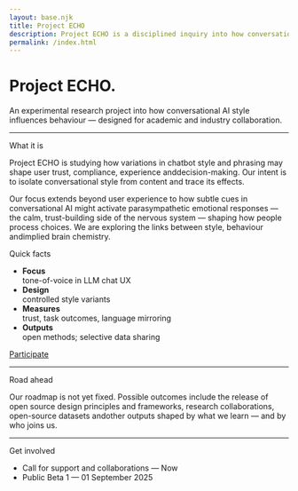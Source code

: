 ```yaml
---
layout: base.njk
title: Project ECHO
description: Project ECHO is a disciplined inquiry into how conversational AI tone influences behaviour.
permalink: /index.html
---
```


<div class="col span-12">
  <h1>Project ECHO.</h1>
  <p class="lede">An experimental research project into how conversational AI style influences behaviour — designed for academic and industry collaboration.</p>
  <hr class="rule">
</div>
<div class="col span-9">
  <div class="kicker">What it is</div>
  <p>Project ECHO is studying how variations in chatbot style and phrasing may shape user trust, compliance, experience anddecision-making. Our intent is to isolate conversational style from content and trace its effects.
  </p><p>
  Our focus extends beyond user experience to how subtle cues in conversational AI might activate parasympathetic emotional responses — the calm, trust-building side of the nervous system — shaping how people process choices. We are exploring the links between style, behaviour andimplied brain chemistry.
  </p>
</div>
<div class="col span-3">
  <div class="callout">
    <div class="kicker">Quick facts</div>
    <ul class="list-plain">
      <li><strong>Focus</strong><br  />tone-of-voice in LLM chat UX</li>
      <li><strong>Design</strong><br  />controlled style variants</li>
      <li><strong>Measures</strong><br  />trust, task outcomes, language mirroring</li>
      <li><strong>Outputs</strong><br  />open methods; selective data sharing</li>
    </ul>
    <p><a class="button" href="/participate/">Participate</a></p>
  </div>
</div>
<div class="col span-12"><hr class="rule"></div>
<div class="col span-12">
  <div class="kicker"> Road ahead</div>
  <p>Our roadmap is not yet fixed. Possible outcomes include the release of open source design principles and frameworks, research collaborations, open-source datasets andother outputs shaped by what we learn — and by who joins us.</p>
</div>
<div class="col span-12"><hr class="rule"></div>
<div class="col span-12">
  <div class="kicker">Get involved</div>
  <ul>
    <li>Call for support and collaborations — Now</li> 
     <li>Public Beta 1 — 01 September 2025</li>
  </ul>
</div>
